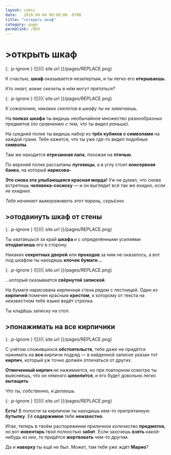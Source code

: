 ```yaml
---
layout: comic
date:   2018-04-04 00:00:00 -0700
title: ">открыть шкаф"
category: page
permalink: /093
---
```

# >открыть шкаф

{: .p-ignore }
![]({{ site.url }}/pages/REPLACE.png)

К счастью, <strong>шкаф </strong>оказывается незапертым, и ты легко его <strong>открываешь</strong>. 

<em>Кто знает, какие скелеты в нём могут прятаться?</em>

{: .p-ignore }
![]({{ site.url }}/pages/REPLACE.png)

<em>К сожалению, никаких скелетов в шкафу ты не замечаешь.</em>

На <strong>полках шкафа</strong> ты видишь необычайное множество разнообразных предметов (<em>по сравнению с тем, что ты видел раньше</em>).

На средней полке ты видишь набор из <strong>трёх кубиков с символами</strong> на каждой грани. Тебе кажется, что ты уже где-то видел подобные <strong>символы</strong>.

Там же находится <strong>отрезанная лапа</strong>, похожая на <strong>птичью</strong>.

По верхней полке рассыпаны <strong>пуговицы</strong>, а в углу стоит <strong>консервная банка</strong>, на который <strong>нарисова-</strong>

<strong>Это снова эта улыбающаяся красная морда!</strong> Уж не думал, что снова встретишь <strong>человека-сосиску</strong> — и он выглядит всё так же ехидно, <em>если не ехиднее</em>. 

<em>Тебя начинает вымораживать этот парень, серьёзно.</em>

## >отодвинуть шкаф от стены

{: .p-ignore }
![]({{ site.url }}/pages/REPLACE.png)

Ты хватаешься за край <strong>шкафа </strong>и с определёнными усилиями <strong>отодвигаешь </strong>его в сторону.

Никаких <strong>секретных дверей</strong> или <strong>проходов </strong>за ним не оказалось, а вот под шкафом ты находишь <strong>клочок бумаги…</strong>

{: .p-ignore }
![]({{ site.url }}/pages/REPLACE.png)

…который оказывается <strong>свёрнутой запиской</strong>.

На бумаге нарисована кирпичная стена рядом с лестницей. Один из <strong>кирпичей </strong>помечен красным <strong>крестом</strong>, к которому от текста на неизвестном тебе языке ведёт стрелка.

Ты кладёшь записку на стол.

## >понажимать на все кирпичики

{: .p-ignore }
![]({{ site.url }}/pages/REPLACE.png)

С учётом сложившихся <strong>обстоятельств</strong>, тебе даже не придётся нажимать на <strong>все </strong>кирпичи подряд — в найденной записке указан тот <strong>кирпич</strong>, который уж точно должен отличаться от других.

<strong>Отмеченный кирпич </strong>не нажимается, но при повторном осмотре ты выясняешь, что он немного <strong>шевелится</strong>, и его будет довольно легко <strong>вытащить</strong>.

<em>Что ты, собственно, и делаешь.</em>

{: .p-ignore }
![]({{ site.url }}/pages/REPLACE.png)

<strong>Есть!</strong> В полости за кирпичом ты находишь кем-то припрятанную <strong>бутылку</strong>. Её <strong>содержимое </strong>тебе <strong>неизвестно</strong>.

Итак, теперь в твоём распоряжении приличное количество <strong>предметов</strong>, но вот <strong>инвентарь </strong>твой полностью <strong>забит</strong>. Если захочешь <strong>взять </strong>какой-нибудь из них, то придётся <strong>жертвовать </strong>чем-то другим.

Да и <strong>наверху </strong>ты ещё не был. Может, там тебя уже ждёт <strong>Марио</strong>?

